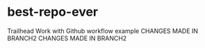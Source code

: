 # best-repo-ever
Trailhead Work with Github workflow example
CHANGES MADE IN BRANCH2
CHANGES MADE IN BRANCH2

